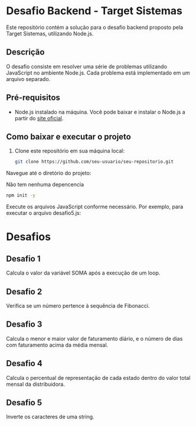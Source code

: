 # Desafio Backend - Target Sistemas

Este repositório contém a solução para o desafio backend proposto pela Target Sistemas, utilizando Node.js.

## Descrição

O desafio consiste em resolver uma série de problemas utilizando JavaScript no ambiente Node.js. Cada problema está implementado em um arquivo separado.

## Pré-requisitos

- Node.js instalado na máquina. Você pode baixar e instalar o Node.js a partir do [site oficial](https://nodejs.org/).

## Como baixar e executar o projeto

1. Clone este repositório em sua máquina local:
   ```sh
   git clone https://github.com/seu-usuario/seu-repositorio.git

Navegue até o diretório do projeto:

Não tem nenhuma depencencia
```sh
npm init -y    
```

Execute os arquivos JavaScript conforme necessário. Por exemplo, para executar o arquivo desafio5.js:

# Desafios
## Desafio 1
Calcula o valor da variável SOMA após a execução de um loop.

## Desafio 2
Verifica se um número pertence à sequência de Fibonacci.

## Desafio 3
Calcula o menor e maior valor de faturamento diário, e o número de dias com faturamento acima da média mensal.

## Desafio 4
Calcula o percentual de representação de cada estado dentro do valor total mensal da distribuidora.

## Desafio 5
Inverte os caracteres de uma string.

